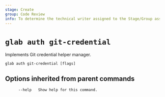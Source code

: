 ```yaml
---
stage: Create
group: Code Review
info: To determine the technical writer assigned to the Stage/Group associated with this page, see https://about.gitlab.com/handbook/product/ux/technical-writing/#assignments
---
```


<!--
This documentation is auto generated by a script.
Please do not edit this file directly. Run `make gen-docs` instead.
-->

# `glab auth git-credential`

Implements Git credential helper manager.

```plaintext
glab auth git-credential [flags]
```

## Options inherited from parent commands

```plaintext
      --help   Show help for this command.
```
